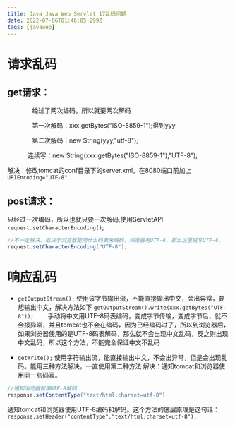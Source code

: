 ```yaml
---
title: Java Java Web Servlet 17乱码问题
date: 2022-07-06T01:46:05.299Z
tags: [javaweb]
---
```

# 请求乱码
## get请求：

　　　　经过了两次编码，所以就要两次解码

　　　　第一次解码：xxx.getBytes("ISO-8859-1");得到yyy

　　　　第二次解码：new String(yyy,"utf-8");

　　　    连续写：new String(xxx.getBytes("ISO-8859-1"),"UTF-8");

​			解决：修改tomcat的conf目录下的server.xml，在8080端口前加上`URIEncoding="UTF-8"`

## post请求：
只经过一次编码，所以也就只要一次解码,使用ServletAPI
`request.setCharacterEncoding()`;
~~~java
//不一定解决，取决于浏览器是用什么码表来编码，浏览器用UTF-8，那么这里就写UTF-8。
request.setCharacterEncoding("UTF-8");　　
~~~

# 响应乱码

* `getOutputStream();`
 使用该字节输出流，不能直接输出中文，会出异常，要想输出中文，解决方法如下
`getOutputStream().write(xxx.getBytes("UTF-8"));`　　
手动将中文用UTF-8码表编码，变成字节传输，变成字节后，就不会报异常，并且tomcat也不会在编码，因为已经编码过了，所以到浏览器后，如果浏览器使用的是UTF-8码表解码，那么就不会出现中文乱码，反之则出现中文乱码，所以这个方法，不能完全保证中文不乱码

* `getWrite();`
使用字符输出流，能直接输出中文，不会出异常，但是会出现乱码。能用三种方法解决，一直使用第二种方法
解决：通知tomcat和浏览器使用同一张码表。
~~~java
//通知浏览器使用UTF-8解码 
response.setContentType("text/html;charset=utf-8");
~~~
通知tomcat和浏览器使用UTF-8编码和解码。这个方法的底层原理是这句话：`response.setHeader("contentType","text/html;charset=utf-8"); `